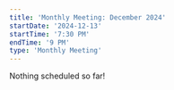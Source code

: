 ```yaml
---
title: 'Monthly Meeting: December 2024'
startDate: '2024-12-13'
startTime: '7:30 PM'
endTime: '9 PM'
type: 'Monthly Meeting'
---
```


Nothing scheduled so far!
